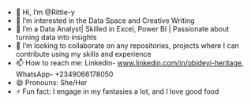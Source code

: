 - 👋 Hi, I’m @Rittie-y
- 👀 I’m interested in the Data Space and Creative Writing 
- 🌱 I’m a Data Analyst| Skilled in Excel, Power BI | Passionate about turning data into insights
- 💞️ I’m looking to collaborate on any repositories, projects where I can contribute using my skills and experience
- 📫 How to reach me: Linkedin- www.linkedin.com/in/obideyi-heritage, WhatsApp- +2349066178050
- 😄 Pronouns: She/Her
- ⚡ Fun fact: I engage in my fantasies a lot, and I love good food

<!---
Rittie-y/Rittie-y is a ✨ special ✨ repository because its `README.md` (this file) appears on your GitHub profile.
You can click the Preview link to take a look at your changes.
--->
